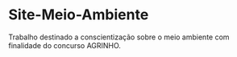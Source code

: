 # Site-Meio-Ambiente
Trabalho destinado a conscientização sobre o meio ambiente
com finalidade do concurso AGRINHO.
